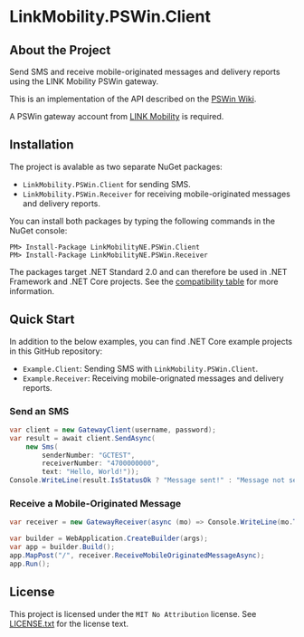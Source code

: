 # LinkMobility.PSWin.Client

## About the Project

Send SMS and receive mobile-originated messages and delivery reports using the LINK Mobility PSWin gateway.

This is an implementation of the API described on the [PSWin Wiki](https://wiki.pswin.com/).

A PSWin gateway account from [LINK Mobility](https://www.linkmobility.com/) is required.

## Installation

The project is avalable as two separate NuGet packages:
- `LinkMobility.PSWin.Client` for sending SMS.
- `LinkMobility.PSWin.Receiver` for receiving mobile-originated messages and delivery reports.

You can install both packages by typing the following commands in the NuGet console:
```
PM> Install-Package LinkMobilityNE.PSWin.Client
PM> Install-Package LinkMobilityNE.PSWin.Receiver
```

The packages target .NET Standard 2.0 and can therefore be used in .NET Framework and .NET Core projects. See the [compatibility table](https://docs.microsoft.com/en-us/dotnet/standard/net-standard?tabs=net-standard-2-0#tabpanel_1_net-standard-2-0) for more information.


## Quick Start

In addition to the below examples, you can find .NET Core example projects in this GitHub repository:
- `Example.Client`: Sending SMS with `LinkMobility.PSWin.Client`.
- `Example.Receiver`: Receiving mobile-orignated messages and delivery reports.

### Send an SMS

```C#
var client = new GatewayClient(username, password);
var result = await client.SendAsync(
    new Sms(
        senderNumber: "GCTEST",
        receiverNumber: "4700000000",
        text: "Hello, World!"));
Console.WriteLine(result.IsStatusOk ? "Message sent!" : "Message not sent!");
```

### Receive a Mobile-Originated Message

```C#
var receiver = new GatewayReceiver(async (mo) => Console.WriteLine(mo.Text), null);

var builder = WebApplication.CreateBuilder(args);
var app = builder.Build();
app.MapPost("/", receiver.ReceiveMobileOriginatedMessageAsync);
app.Run();
```

## License

This project is licensed under the `MIT No Attribution` license. See [LICENSE.txt](./LICENSE.txt) for the license text.
